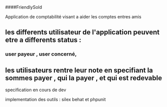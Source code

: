 ####FriendlySold



Application de comptabilité visant a aider les comptes entres amis 



## les differents utilisateur de l'application peuvent etre a differents  status : 

### user payeur , user concerné, 


## les utilisateurs rentre leur note en specifiant la sommes payer , qui la payer , et qui est redevable 




specification en cours de dev 

implementation des outils : silex behat et phpunit 